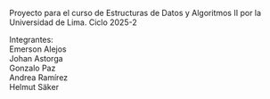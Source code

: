 Proyecto para el curso de Estructuras de Datos y Algoritmos II por la Universidad de Lima. Ciclo 2025-2         <br>

Integrantes:   <br>
Emerson Alejos <br>
Johan Astorga  <br>
Gonzalo Paz    <br>
Andrea Ramírez <br>
Helmut Säker   <br>